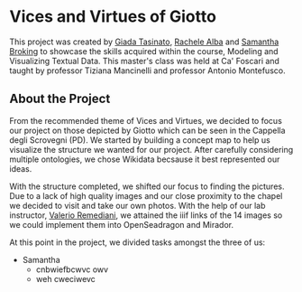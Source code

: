 # Vices and Virtues of Giotto 

This project was created by [Giada Tasinato](https://github.com/giadatasinato04?tab=repositories), [Rachele Alba](https://github.com/rachelealba96?tab=repositories) and [Samantha Broking](https://github.com/samanthabroking?tab=repositories) to showcase the skills acquired within the course, Modeling and Visualizing Textual Data. This master's class was held at Ca' Foscari and taught by professor Tiziana Mancinelli and professor Antonio Montefusco.

## About the Project
From the recommended theme of Vices and Virtues, we decided to focus our project on those depicted by Giotto which can be seen in the Cappella degli Scrovegni (PD). We started by building a concept map to help us visualize the structure we wanted for our project. After carefully considering multiple ontologies, we chose Wikidata becsause it best represented our ideas.

With the structure completed, we shifted our focus to finding the pictures. Due to a lack of high quality images and our close proximity to the chapel we decided to visit and take our own photos. With the help of our lab instructor, [Valerio Remediani](https://github.com/VRemediani), we attained the iiif links of the 14 images so we could implement them into OpenSeadragon and Mirador. 

At this point in the project, we divided tasks amongst the three of us: 
- Samantha 
  - cnbwiefbcwvc owv 
  - weh cweciwevc


